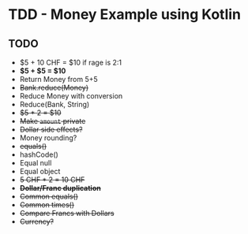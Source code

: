 # TDD - Money Example using Kotlin

## TODO

- $5 + 10 CHF = $10 if rage is 2:1
- **$5 + $5 = $10**
- Return Money from 5+5
- ~~Bank.reduce(Money)~~
- Reduce Money with conversion
- Reduce(Bank, String)
- ~~$5 * 2 = $10~~
- ~~Make `amount` private~~
- ~~Dollar side effects?~~
- Money rounding?
- ~~equals()~~
- hashCode()
- Equal null
- Equal object
- ~~5 CHF * 2 = 10 CHF~~
- ~~**Dollar/Franc duplication**~~
- ~~Common equals()~~
- ~~Common times()~~
- ~~Compare Francs with Dollars~~
- ~~Currency?~~
